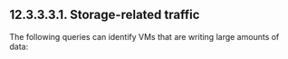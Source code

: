 ## 12.3.3.3.1. Storage-related traffic

The following queries can identify VMs that are writing large amounts of data:

